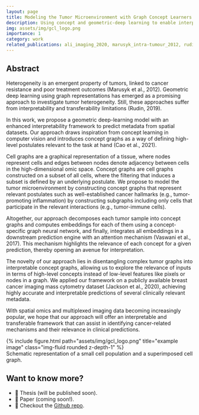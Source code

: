 ```yaml
---
layout: page
title: Modeling the Tumor Microenvironment with Graph Concept Learners
description: Using concept and geometric-deep learning to enable interpretable predictions of tumor tissue images.
img: assets/img/gcl_logo.png
importance: 1
category: work
related_publications: ali_imaging_2020, marusyk_intra-tumour_2012, rudin_stop_2019, vaswani_attention_2017, cao_concept_2021
---
```

## Abstract
Heterogeneity is an emergent property of tumors, linked to cancer resistance and poor treatment outcomes (Marusyk et al., 2012). Geometric deep learning using graph representations has emerged as a promising approach to investigate tumor heterogeneity. Still, these approaches suffer from interpretability and transferability limitations (Rudin, 2019). 

In this work, we propose a geometric deep-learning model with an enhanced interpretability framework to predict metadata from spatial datasets. Our approach draws inspiration from concept learning in computer vision and introduces concept graphs as a way of defining high-level postulates relevant to the task at hand (Cao et al., 2021). 

Cell graphs are a graphical representation of a tissue, where nodes represent cells and edges between nodes denote adjacency between cells in the high-dimensional omic space. Concept graphs are cell graphs constructed on a subset of all cells, where the filtering that induces a subset is defined by an underlying postulate. We propose to model the tumor microenvironment by constructing concept graphs that represent relevant postulates such as well-established cancer hallmarks (e.g., tumor-promoting inflammation) by constructing subgraphs including only cells that participate in the relevant interactions (e.g., tumor-immune cells). 

Altogether, our approach decomposes each tumor sample into concept graphs and computes embeddings for each of them using a concept-specific graph neural network, and finally, integrates all embeddings in a downstream prediction engine with an attention mechanism (Vaswani et al., 2017). This mechanism highlights the relevance of each concept for a given prediction, thereby opening an avenue for interpretation. 

The novelty of our approach lies in disentangling complex tumor graphs into interpretable concept graphs, allowing us to explore the relevance of inputs in terms of high-level concepts instead of low-level features like pixels or nodes in a graph. We applied our framework on a publicly available breast cancer imaging mass cytometry dataset (Jackson et al., 2020), achieving highly accurate and interpretable predictions of several clinically relevant metadata. 

With spatial omics and multiplexed imaging data becoming increasingly popular, we hope that our approach will offer an interpretable and transferable framework that can assist in identifying cancer-related mechanisms and their relevance in clinical predictions.

<div class="row">
    <div class="col-sm mt-3 mt-md-0">
        {% include figure.html path="assets/img/gcl_logo.png" title="example image" class="img-fluid rounded z-depth-1" %}
    </div>
</div>
<div class="caption">
    Schematic representation of a small cell population and a superimposed cell graph.
</div>

## Want to know more?
- 📖 Thesis (will be published soon).
- 📝 Paper (coming soon!).
- 🚀 Checkout the [Github repo](https://github.com/AI4SCR/graph-concept-learner).